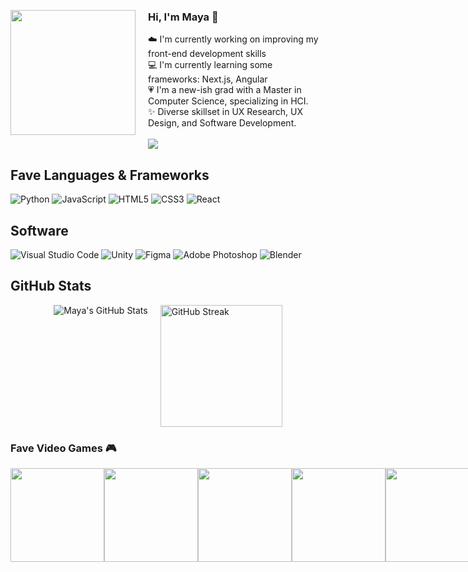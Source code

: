 <div style="overflow: auto; display: flex; align-items: center;">
  <img align="left" style="margin-right: 20px;" width="200" height="200" src="https://media.giphy.com/media/v1.Y2lkPTc5MGI3NjExdG4wZnlvbG1sMXE2YjdvdTB4cTcxYTZ0bHhvZ3VjcGl4b2tueGUyNCZlcD12MV9pbnRlcm5hbF9naWZfYnlfaWQmY3Q9cw/ll6EmgFFqjOR4FIck2/giphy.gif">
  <div>
    <h3>Hi, I'm Maya 🌱</h3>
    ☁️ I'm currently working on improving my front-end development skills<br>
    💻 I'm currently learning some frameworks: Next.js, Angular<br>
    💗 I'm a new-ish grad with a Master in Computer Science, specializing in HCI.<br>
    ✨ Diverse skillset in UX Research, UX Design, and Software Development.<br><br>
    <a href="https://www.linkedin.com/in/mayasmurad/"><img src="https://img.shields.io/badge/linkedin-%230077B5.svg?style=for-the-badge&logo=linkedin&logoColor=white"></a>
  </div>
</div>

## Fave Languages & Frameworks

![Python](https://img.shields.io/badge/python-3670A0?style=for-the-badge&logo=python&logoColor=ffdd54)
![JavaScript](https://img.shields.io/badge/javascript-%23323330.svg?style=for-the-badge&logo=javascript&logoColor=%23F7DF1E)
![HTML5](https://img.shields.io/badge/html5-%23E34F26.svg?style=for-the-badge&logo=html5&logoColor=white)
![CSS3](https://img.shields.io/badge/css3-%231572B6.svg?style=for-the-badge&logo=css3&logoColor=white)
![React](https://img.shields.io/badge/react-%2320232a.svg?style=for-the-badge&logo=react&logoColor=%2361DAFB)

## Software

![Visual Studio Code](https://img.shields.io/badge/Visual%20Studio%20Code-0078d7.svg?style=for-the-badge&logo=visual-studio-code&logoColor=white)
![Unity](https://img.shields.io/badge/unity-%23000000.svg?style=for-the-badge&logo=unity&logoColor=white)
![Figma](https://img.shields.io/badge/figma-%23F24E1E.svg?style=for-the-badge&logo=figma&logoColor=white)
![Adobe Photoshop](https://img.shields.io/badge/adobe%20photoshop-%2331A8FF.svg?style=for-the-badge&logo=adobe%20photoshop&logoColor=white)
![Blender](https://img.shields.io/badge/blender-%23F5792A.svg?style=for-the-badge&logo=blender&logoColor=white)

## GitHub Stats

<div style="display: flex; justify-content: center;">
    <img src="https://github-readme-stats.vercel.app/api?username=mayasarena&theme=material-palenight&show_icons=true" alt="Maya's GitHub Stats" style="margin-right: 20px;">
    <a href="https://git.io/streak-stats">
        <img src="https://streak-stats.demolab.com?user=mayasarena&theme=material-palenight" alt="GitHub Streak" style="height: 195px;">
    </a>
</div>

### Fave Video Games 🎮

<div style="display: flex;">  
  <img src="https://upload.wikimedia.org/wikipedia/en/1/1f/Animal_Crossing_New_Horizons.jpg" height="150">
  <img src="https://images.nintendolife.com/880243a8baed2/switch-tloz-totk-artwork-01.large.jpg" height="150">
  <img src="https://scontent-lga3-1.xx.fbcdn.net/v/t39.30808-6/309441225_198908242504462_7211029735433698297_n.png?_nc_cat=108&ccb=1-7&_nc_sid=5f2048&_nc_ohc=DFixATGWxmsQ7kNvgHNCSYq&_nc_ht=scontent-lga3-1.xx&oh=00_AfDYQcSXi5mZGyoBuHmrgWMvLdO4Poy2-igmfdeF3yZvdg&oe=663F2000" height="150">
  <img src="https://assets1.ignimgs.com/2020/03/10/ori-and-the-will-of-the-wisps---button-fin-1583863235923.jpg" height="150">
  <img src="https://assets-prd.ignimgs.com/2022/01/08/luigis-mansion-3-button-fin-1641602466276.jpg" height="150">
</div>
